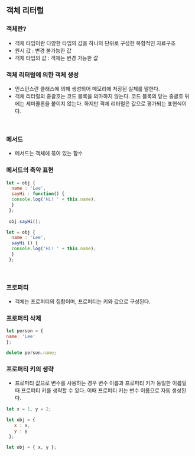 ## 객체 리터럴
### 객체란?
- 객체 타입이란 다양한 타입의 값을 하나의 단위로 구성한 복합적인 자료구조
- 원시 값 : 변경 불가능한 값
- 객체 타입의 값 : 객체는 변경 가능한 값
### 객체 리터럴에 의한 객체 생성
- 인스턴스란 클래스에 의해 생성되어 메모리에 저장된 실체를 말한다. 
- 객체 리터럴의 중괄호는 코드 블록을 의마하지 않는다. 코드 블록의 닫는 중괄호 뒤에는 세미콜론을 붙이지 않는다. 하지만 객체 리터럴은 값으로 평가되는 표현식이다. 

<br>

### 메서드
- 메서드는 객체에 묶여 있는 함수

### 메서드의 축약 표현
```js
let = obj { 
  name : 'Lee',
  sayHi : function() {
  console.log('Hi! ' + this.name);
  }
 };
 
 obj.sayHi();
```

```js
let = obj { 
  name : 'Lee',
  sayHi () {
  console.log('Hi! ' + this.name);
  }
 };
```

<br>

### 프로퍼티
- 객체는 프로퍼티의 집합이며, 프로퍼티는 키와 값으로 구성된다. 

### 프로퍼티 삭제
```js
let person = {
name: 'Lee'
};

delete person.name;
```

### 프로퍼티 키의 생략
- 프로퍼티 값으로 변수를 사용하는 경우 변수 이름과 프로퍼티 키가 동일한 이름일 때 프로퍼티 키를 생략할 수 있다. 이때 프로퍼티 키는 변수 이름으로 자동 생성된다. 
```js
let x = 1, y = 2;

let obj = {
   x : x,
   y : y
 };
 
let obj = { x, y };
```


